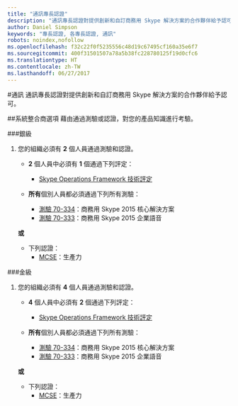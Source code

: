 ```yaml
---
title: "通訊專長認證"
description: "通訊專長認證對提供創新和自訂商務用 Skype 解決方案的合作夥伴給予認可。"
author: Daniel Simpson
keywords: "專長認證, 各專長認證, 通訊"
robots: noindex,nofollow
ms.openlocfilehash: f32c22f0f5235556c48d19c67495cf160a35e6f7
ms.sourcegitcommit: 400f31501507a78a5b38fc228780125f19d0cfc6
ms.translationtype: HT
ms.contentlocale: zh-TW
ms.lasthandoff: 06/27/2017
---
```

#<a name="communications"></a>通訊
通訊專長認證對提供創新和自訂商務用 Skype 解決方案的合作夥伴給予認可。

##<a name="systems-integrator-option"></a>系統整合商選項
藉由通過測驗或認證，對您的產品知識進行考驗。
  
###<a name="silver"></a>銀級

1. 您的組織必須有 **2** 個人員通過測驗和認證。

    - **2** 個人員中必須有 **1** 個通過下列評定：
        - [Skype Operations Framework 技術評定](https://partneruniversity.microsoft.com/?whr=uri:MicrosoftAccount&courseId=16802&scoId=g6fMfp80C_5406265419)

    - **所有**個別人員都必須通過下列所有測驗：
        - [測驗 70-334](https://www.microsoft.com/en-us/learning/exam-70-334.aspx)：商務用 Skype 2015 核心解決方案
        - [測驗 70-333](https://www.microsoft.com/en-us/learning/exam-70-333.aspx)：商務用 Skype 2015 企業語音

    **或**

    - 下列認證：
        - [MCSE](https://www.microsoft.com/en-us/learning/mcse-productivity-certification.aspx)：生產力

###<a name="gold"></a>金級

1. 您的組織必須有 **4** 個人員通過測驗和認證。

    - **4** 個人員中必須有 **2** 個通過下列評定：
        - [Skype Operations Framework 技術評定](https://partneruniversity.microsoft.com/?whr=uri:MicrosoftAccount&courseId=16802&scoId=g6fMfp80C_5406265419)

    - **所有**個別人員都必須通過下列所有測驗：
        - [測驗 70-334](https://www.microsoft.com/en-us/learning/exam-70-334.aspx)：商務用 Skype 2015 核心解決方案
        - [測驗 70-333](https://www.microsoft.com/en-us/learning/exam-70-333.aspx)：商務用 Skype 2015 企業語音

    **或**

    - 下列認證：
        - [MCSE](https://www.microsoft.com/en-us/learning/mcse-productivity-certification.aspx)：生產力


